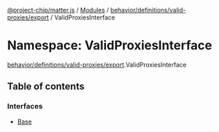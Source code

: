 [@project-chip/matter.js](../README.md) / [Modules](../modules.md) / [behavior/definitions/valid-proxies/export](behavior_definitions_valid_proxies_export.md) / ValidProxiesInterface

# Namespace: ValidProxiesInterface

[behavior/definitions/valid-proxies/export](behavior_definitions_valid_proxies_export.md).ValidProxiesInterface

## Table of contents

### Interfaces

- [Base](../interfaces/behavior_definitions_valid_proxies_export.ValidProxiesInterface.Base.md)
